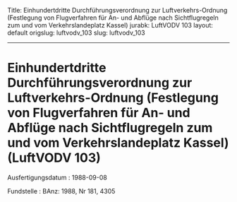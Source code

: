 Title: Einhundertdritte Durchführungsverordnung zur Luftverkehrs-Ordnung (Festlegung
  von Flugverfahren für An- und Abflüge nach Sichtflugregeln zum und vom Verkehrslandeplatz
  Kassel)
jurabk: LuftVODV 103
layout: default
origslug: luftvodv_103
slug: luftvodv_103

---

# Einhundertdritte Durchführungsverordnung zur Luftverkehrs-Ordnung (Festlegung von Flugverfahren für An- und Abflüge nach Sichtflugregeln zum und vom Verkehrslandeplatz Kassel) (LuftVODV 103)

Ausfertigungsdatum
:   1988-09-08

Fundstelle
:   BAnz: 1988, Nr 181, 4305

